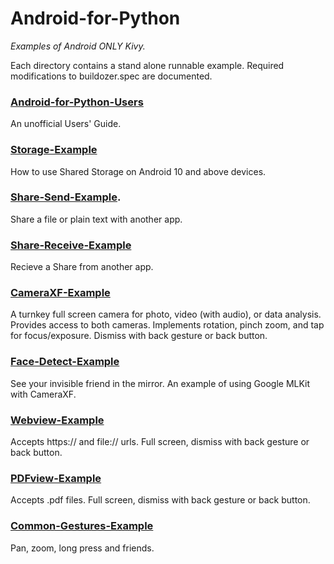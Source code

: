 Android-for-Python
==================

*Examples of Android ONLY Kivy.*

Each directory contains a stand alone runnable example. Required modifications to buildozer.spec are documented.

### [Android-for-Python-Users](https://github.com/Android-for-Python/Android-for-Python-Users)

An unofficial Users' Guide.

### [Storage-Example](https://github.com/Android-for-Python/Storage-Example)

How to use Shared Storage on Android 10 and above devices.

### [Share-Send-Example](https://github.com/Android-for-Python/Share-Send-Example).

Share a file or plain text with another app. 

### [Share-Receive-Example](https://github.com/Android-for-Python/Share-Receive-Example)

Recieve a Share from another app. 

### [CameraXF-Example](https://github.com/Android-for-Python/CameraXF-Example)

A turnkey full screen camera for photo, video (with audio), or data analysis.
Provides access to both cameras. Implements rotation, pinch zoom, and tap for focus/exposure. Dismiss with back gesture or back button. 

### [Face-Detect-Example](https://github.com/Android-for-Python/Face-Detect-Example)

See your invisible friend in the mirror. An example of using Google MLKit with CameraXF. 

### [Webview-Example](https://github.com/Android-for-Python/Webview-Example)

Accepts https:// and file:// urls. Full screen, dismiss with back gesture or back button. 

### [PDFview-Example](https://github.com/Android-for-Python/PDFview-Example)

Accepts .pdf files. Full screen, dismiss with back gesture or back button.

### [Common-Gestures-Example](https://github.com/Android-for-Python/Common-Gestures-Example)

Pan, zoom, long press and friends.





